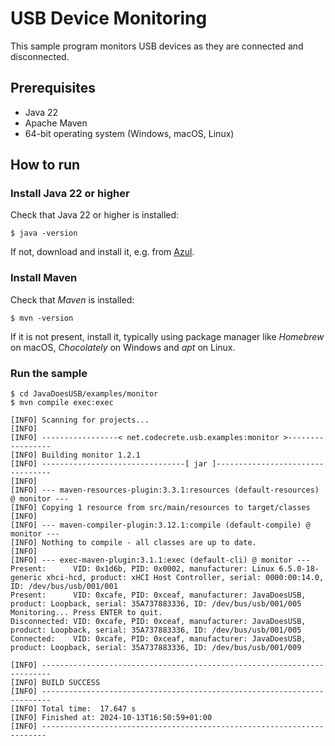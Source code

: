 # USB Device Monitoring

This sample program monitors USB devices as they are connected and disconnected.

## Prerequisites

- Java 22
- Apache Maven
- 64-bit operating system (Windows, macOS, Linux)

## How to run

### Install Java 22 or higher

Check that Java 22 or higher is installed:

```shell
$ java -version
```

If not, download and install it, e.g. from [Azul](https://www.azul.com/downloads/?package=jdk).

### Install Maven

Check that *Maven* is installed:

```shell
$ mvn -version
```

If it is not present, install it, typically using package manager like *Homebrew* on macOS, *Chocolately* on Windows and *apt* on Linux.

### Run the sample

```shell
$ cd JavaDoesUSB/examples/monitor
$ mvn compile exec:exec

[INFO] Scanning for projects...
[INFO] 
[INFO] -----------------< net.codecrete.usb.examples:monitor >-----------------
[INFO] Building monitor 1.2.1
[INFO] --------------------------------[ jar ]---------------------------------
[INFO] 
[INFO] --- maven-resources-plugin:3.3.1:resources (default-resources) @ monitor ---
[INFO] Copying 1 resource from src/main/resources to target/classes
[INFO] 
[INFO] --- maven-compiler-plugin:3.12.1:compile (default-compile) @ monitor ---
[INFO] Nothing to compile - all classes are up to date.
[INFO] 
[INFO] --- exec-maven-plugin:3.1.1:exec (default-cli) @ monitor ---
Present:      VID: 0x1d6b, PID: 0x0002, manufacturer: Linux 6.5.0-18-generic xhci-hcd, product: xHCI Host Controller, serial: 0000:00:14.0, ID: /dev/bus/usb/001/001
Present:      VID: 0xcafe, PID: 0xceaf, manufacturer: JavaDoesUSB, product: Loopback, serial: 35A737883336, ID: /dev/bus/usb/001/005
Monitoring... Press ENTER to quit.
Disconnected: VID: 0xcafe, PID: 0xceaf, manufacturer: JavaDoesUSB, product: Loopback, serial: 35A737883336, ID: /dev/bus/usb/001/005
Connected:    VID: 0xcafe, PID: 0xceaf, manufacturer: JavaDoesUSB, product: Loopback, serial: 35A737883336, ID: /dev/bus/usb/001/009

[INFO] ------------------------------------------------------------------------
[INFO] BUILD SUCCESS
[INFO] ------------------------------------------------------------------------
[INFO] Total time:  17.647 s
[INFO] Finished at: 2024-10-13T16:50:59+01:00
[INFO] -----------------------------------------------------------------------
```
